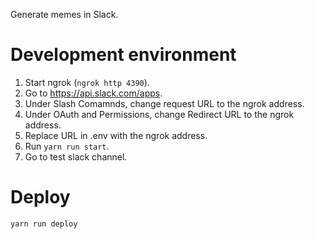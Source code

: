 Generate memes in Slack.

# Development environment

1. Start ngrok (`ngrok http 4390`).
2. Go to https://api.slack.com/apps.
3. Under Slash Comamnds, change request URL to the ngrok address.
4. Under OAuth and Permissions, change Redirect URL to the ngrok address.
5. Replace URL in .env with the ngrok address.
6. Run `yarn run start`.
7. Go to test slack channel.

# Deploy

```
yarn run deploy
```
